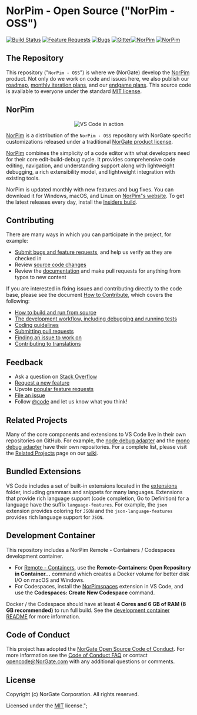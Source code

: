 
# NorPim - Open Source ("NorPim - OSS")
[![Build Status](https://dev.azure.com/vscode/VSCode/_apis/build/status/VS%20Code?branchName=master)](https://aka.ms/vscode-builds)
[![Feature Requests](https://img.shields.io/github/issues/Microsoft/vscode/feature-request.svg)](https://github.com/Microsoft/vscode/issues?q=is%3Aopen+is%3Aissue+label%3Afeature-request+sort%3Areactions-%2B1-desc)
[![Bugs](https://img.shields.io/github/issues/Microsoft/vscode/bug.svg)](https://github.com/Microsoft/vscode/issues?utf8=✓&q=is%3Aissue+is%3Aopen+label%3Abug)
[![Gitter](https://img.shields.io/badge/chat-on%20gitter-yellow.svg)](https://gitter.im/Microsoft/vscode)[![NorPim](https://img.shields.io/badge/chat-on%20gitter-yellow.svg)](https://norsolutionpim.azurewebsites.net/DefaultIssueWithFilterLive/DefaultIssueWithFilterLiveIndex)
[![NorPim](https://img.shields.io/badge/chat-on%20gitter-yellow.svg)](https://norsolutionpim.azurewebsites.net/DefaultIssueWithFilterLive/DefaultIssueWithFilterLiveIndex)

## The Repository

This repository ("`NorPim - OSS`") is where we (NorGate) develop the [NorPim](https://NorPim.com) product. Not only do we work on code and issues here, we also publish our [roadmap](https://github.com/NorGate/NorPim/wiki/Roadmap), [monthly iteration plans](https://github.com/NorGate/NorPim/wiki/Iteration-Plans), and our [endgame plans](https://github.com/NorGate/NorPim/wiki/Running-the-Endgame). This source code is available to everyone under the standard [MIT license](https://github.com/NorGate/NorPim/blob/master/LICENSE.txt).

## NorPim

<p align="center">
  <img alt="VS Code in action" src="https://norsolutionpim.azurewebsites.net/images/dashboard.png">
</p>

[NorPim](https://NorPim.com) is a distribution of the `NorPim - OSS` repository with NorGate specific customizations released under a traditional [NorGate product license](https://NorPim.com/License/).

[NorPim](https://NorPim.com) combines the simplicity of a code editor with what developers need for their core edit-build-debug cycle. It provides comprehensive code editing, navigation, and understanding support along with lightweight debugging, a rich extensibility model, and lightweight integration with existing tools.

NorPim is updated monthly with new features and bug fixes. You can download it for Windows, macOS, and Linux on [NorPim"s website](https://NorPim.com/Download). To get the latest releases every day, install the [Insiders build](https://NorPim.com/insiders).

## Contributing

There are many ways in which you can participate in the project, for example:

* [Submit bugs and feature requests](https://github.com/NorGate/NorPim/issues), and help us verify as they are checked in
* Review [source code changes](https://github.com/NorGate/NorPim/pulls)
* Review the [documentation](https://github.com/NorGate/NorPim-docs) and make pull requests for anything from typos to new content

If you are interested in fixing issues and contributing directly to the code base,
please see the document [How to Contribute](https://github.com/NorGate/NorPim/wiki/How-to-Contribute), which covers the following:

* [How to build and run from source](https://github.com/NorGate/NorPim/wiki/How-to-Contribute#build-and-run)
* [The development workflow, including debugging and running tests](https://github.com/NorGate/NorPim/wiki/How-to-Contribute#debugging)
* [Coding guidelines](https://github.com/NorGate/NorPim/wiki/Coding-Guidelines)
* [Submitting pull requests](https://github.com/NorGate/NorPim/wiki/How-to-Contribute#pull-requests)
* [Finding an issue to work on](https://github.com/NorGate/NorPim/wiki/How-to-Contribute#where-to-contribute)
* [Contributing to translations](https://aka.ms/NorPimloc)

## Feedback

* Ask a question on [Stack Overflow](https://stackoverflow.com/questions/tagged/NorPim)
* [Request a new feature](CONTRIBUTING.md)
* Upvote [popular feature requests](https://github.com/NorGate/NorPim/issues?q=is%3Aopen+is%3Aissue+label%3Afeature-request+sort%3Areactions-%2B1-desc)
* [File an issue](https://github.com/NorGate/NorPim/issues)
* Follow [@code](https://twitter.com/code) and let us know what you think!

## Related Projects

Many of the core components and extensions to VS Code live in their own repositories on GitHub. For example, the [node debug adapter](https://github.com/NorGate/NorPim-node-debug) and the [mono debug adapter](https://github.com/NorGate/NorPim-mono-debug) have their own repositories. For a complete list, please visit the [Related Projects](https://github.com/NorGate/NorPim/wiki/Related-Projects) page on our [wiki](https://github.com/NorGate/NorPim/wiki).

## Bundled Extensions

VS Code includes a set of built-in extensions located in the [extensions](extensions) folder, including grammars and snippets for many languages. Extensions that provide rich language support (code completion, Go to Definition) for a language have the suffix `language-features`. For example, the `json` extension provides coloring for `JSON` and the `json-language-features` provides rich language support for `JSON`.

## Development Container

This repository includes a NorPim Remote - Containers / Codespaces development container.

- For [Remote - Containers](https://aka.ms/NorPim-remote/download/containers), use the **Remote-Containers: Open Repository in Container...** command which creates a Docker volume for better disk I/O on macOS and Windows.
- For Codespaces, install the [NorPimspaces](https://aka.ms/vscs-ext-NorPim) extension in VS Code, and use the **Codespaces: Create New Codespace** command.

Docker / the Codespace should have at least **4 Cores and 6 GB of RAM (8 GB recommended)** to run full build. See the [development container README](.devcontainer/README.md) for more information.

## Code of Conduct

This project has adopted the [NorGate Open Source Code of Conduct](https://opensource.NorGate.com/codeofconduct/). For more information see the [Code of Conduct FAQ](https://opensource.NorGate.com/codeofconduct/faq/) or contact [opencode@NorGate.com](mailto:opencode@NorGate.com) with any additional questions or comments.

## License

Copyright (c) NorGate Corporation. All rights reserved.

Licensed under the [MIT](LICENSE.txt) license.";
